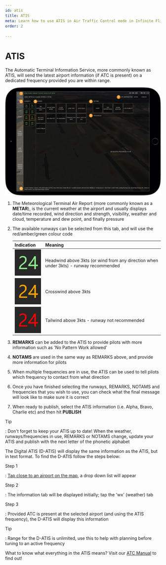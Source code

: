 ```yaml
---
id: atis
title: ATIS
meta: Learn how to use ATIS in Air Traffic Control mode in Infinite Flight.
order: 2

---
```


# ATIS

The Automatic Terminal Information Service, more commonly known as ATIS, will send the latest airport information (if ATC is present) on a dedicated frequency provided you are within range. 



![ATIS Page](_images/manual/frames/atc-atis.jpg)



1. The Meteorological Terminal Air Report (more commonly known as a **METAR**), is the current weather at the airport and usually displays date/time recorded, wind direction and strength, visibility, weather and cloud, temperature and dew point, and finally pressure


2. The available runways can be selected from this tab, and will use the red/amber/green colour code

   | Indication                               | Meaning                                  |
   | ---------------------------------------- | ---------------------------------------- |
   | ![](_images/manual/tables/weather-green.png) | Headwind above 3kts (or wind from any direction when under 3kts) - runway recommended |
   | ![](_images/manual/tables/weather-orange.png) | Crosswind above 3kts                     |
   | ![](_images/manual/tables/weather-red.png) | Tailwind above 3kts - runway not recommended |

3. **REMARKS** can be added to the ATIS to provide pilots with more information such as 'No Pattern Work allowed'


4. **NOTAMS** are used in the same way as REMARKS above, and provide more information for pilots


5. When multiple frequencies are in use, the ATIS can be used to tell pilots which frequency to contact from what direction


6. Once you have finished selecting the runways, REMARKS, NOTAMS and frequencies that you wish to use, you can check what the final message will look like to make sure it is correct


7. When ready to publish, select the ATIS information (i.e. Alpha, Bravo, Charlie etc) and then hit **PUBLISH**




Tip

: Don't forget to keep your ATIS up to date! When the weather, runways/frequencies in use, REMARKS or NOTAMS change, update your ATIS and publish with the next letter of the phonetic alphabet



The Digital ATIS (D-ATIS) will display the same information as the ATIS, but in text format. To find the D-ATIS follow the steps below:



Step 1

: [Tap close to an airport on the map](/guide/getting-started/pilot-user-interface/flight-planning#getting-more-from-your-map-and-mini-map), a drop down list will appear

 

Step 2

: The information tab will be displayed initially; tap the 'wx' (weather) tab



Step 3

: Provided ATC is present at the selected airport (and using the ATIS frequency), the D-ATIS will display this information 



Tip

: Range for the D-ATIS is unlimited, use this to help with planning before tuning to an active frequency



What to know what everything in the ATIS means? Visit our [ATC Manual](/guide/atc-manual/4.-atis/4.1-atis#4.1-atis) to find out!
